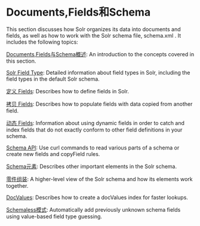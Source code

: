 # Documents,Fields和Schema

This section discusses how Solr organizes its data into documents and fields, as well as how to work with the Solr
schema file, schema.xml . It includes the following topics:

[Documents,Fields与Schema概述](schema/overview.md): An introduction to the concepts covered in this section.

[Solr Field Type](schema/fieldtype.md): Detailed information about field types in Solr, including the field types in the default Solr schema.

[定义 Fields](schema/field.md): Describes how to define fields in Solr.

[拷贝 Fields](schema/copyfield.md): Describes how to populate fields with data copied from another field.

[动态 Fields](schema/dynamic.md): Information about using dynamic fields in order to catch and index fields that do not exactly conform to other field definitions in your schema.

[Schema API](schema/api.md): Use curl commands to read various parts of a schema or create new fields and copyField rules.

[Schema元素](schema/element.md): Describes other important elements in the Solr schema.

[零件组装](schema/pieces.md): A higher-level view of the Solr schema and how its elements work together.

[DocValues](schema/doc-values.md): Describes how to create a docValues index for faster lookups.

[Schemaless模式](schema/schema-less.md): Automatically add previously unknown schema fields using value-based field type guessing.
